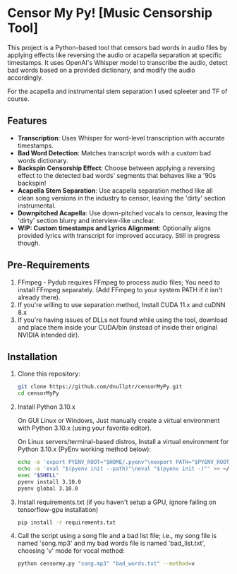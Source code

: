 # Censor My Py! [Music Censorship Tool]

This project is a Python-based tool that censors bad words in audio files by applying effects like reversing the audio or acapella separation at specific timestamps. It uses OpenAI's Whisper model to transcribe the audio, detect bad words based on a provided dictionary, and modify the audio accordingly.

For the acapella and instrumental stem separation I used spleeter and TF of course.

## Features
- **Transcription**: Uses Whisper for word-level transcription with accurate timestamps.
- **Bad Word Detection**: Matches transcript words with a custom bad words dictionary.
- **Backspin Censorship Effect**: Choose between applying a reversing effect to the detected bad words' segments that behaves like a '90s backspin!
- **Acapella Stem Separation**: Use acapella separation method like all clean song versions in the industry to censor, leaving the 'dirty' section instrumental.
- **Downpitched Acapella**: Use down-pitched vocals to censor, leaving the 'dirty' section blurry and interview-like unclear.
- **WIP: Custom timestamps and Lyrics Alignment**: Optionally aligns provided lyrics with transcript for improved accuracy. Still in progress though.


## Pre-Requirements

   1. FFmpeg - Pydub requires FFmpeg to process audio files; You need to install FFmpeg separately. (Add FFmpeg to your system PATH if it isn't already there).
   2. If you're willing to use separation method, Install CUDA 11.x and cuDNN 8.x
   3. If you're having issues of DLLs not found while using the tool, download and place them inside your CUDA/bin (instead of inside their original NVIDIA intended dir).
 

## Installation
1. Clone this repository:
   ```bash
   git clone https://github.com/dnullptr/censorMyPy.git
   cd censorMyPy

2. Install Python 3.10.x
   
     On GUI Linux or Windows, Just manually create a virtual environment with Python 3.10.x (using your favorite editor).
   
     On Linux servers/terminal-based distros, Install a virtual environment for Python 3.10.x (PyEnv working method below):
      ```bash
      echo -e 'export PYENV_ROOT="$HOME/.pyenv"\nexport PATH="$PYENV_ROOT/bin:$PATH"' >> ~/.bashrc
      echo -e 'eval "$(pyenv init --path)"\neval "$(pyenv init -)"' >> ~/.bashrc
      exec "$SHELL"
      pyenv install 3.10.0
      pyenv global 3.10.0
      ```
      
3. Install requirements.txt (if you haven't setup a GPU, ignore failing on tensorflow-gpu installation)
   ```bash
   pip install -r requirements.txt
   ```
4. Call the script using a song file and a bad list file; i.e., my song file is named 'song.mp3' and my bad words file is named 'bad_list.txt', choosing 'v' mode for vocal method:
   ```bash
   python censormy.py "song.mp3" "bad_words.txt" --method=v
